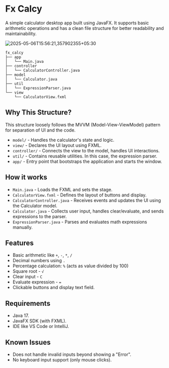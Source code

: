 # Fx Calcy

A simple calculator desktop app built using JavaFX. It supports basic arithmetic operations and has a clean file structure for better readability and maintainability.

![2025-05-06T15:56:21,357902355+05:30](https://github.com/user-attachments/assets/d0f80863-5f9b-4215-ac95-61b4219c7335)

```
fx_calcy
├── app
│   └── Main.java
├── controller
│   └── CalculatorController.java
├── model
│   └── Calculator.java
├── util
│   └── ExpressionParser.java
└── view
    └── CalculatorView.fxml
```

## Why This Structure?

This structure loosely follows the MVVM (Model-View-ViewModel) pattern for separation of UI and the code.

- `model/` - Handles the calculator's state and logic.
- `view/` - Declares the UI layout using FXML.
- `controller/` - Connects the view to the model, handles UI interactions.
- `util/` - Contains reusable utilities. In this case, the expression parser.
- `app/` - Entry point that bootstraps the application and starts the window.

## How it works

- `Main.java` - Loads the FXML and sets the stage.
- `CalculatorView.fxml` - Defines the layout of buttons and display.
- `CalculatorController.java` - Receives events and updates the UI using the Calculator model.
- `Calculator.java` - Collects user input, handles clear/evaluate, and sends expressions to the parser.
- `ExpressionParser.java` - Parses and evaluates math expressions manually.

## Features

- Basic arithmetic like `+`, `-`, `*`, `/`
- Decimal numbers using `.`
- Percentage calculation: `%` (acts as value divided by 100)
- Square root - `√`
- Clear input - `C`
- Evaluate expression - `=`
- Clickable buttons and display text field.

## Requirements

- Java 17.
- JavaFX SDK (with FXML).
- IDE like VS Code or IntelliJ.

## Known Issues

- Does not handle invalid inputs beyond showing a "Error".
- No keyboard input support (only mouse clicks).
